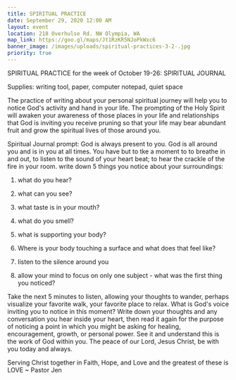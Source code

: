 ```yaml
---
title: SPIRITUAL PRACTICE
date: September 29, 2020 12:00 AM
layout: event
location: 218 Overhulse Rd. NW Olympia, WA
map_link: https://goo.gl/maps/Jt1RzKR5NJoPkWxc6
banner_image: /images/uploads/spiritual-practices-3-2-.jpg
priority: true
---
```

SPIRITUAL PRACTICE for the week of October 19-26: SPIRITUAL JOURNAL

Supplies: writing tool, paper, computer notepad, quiet space

The practice of writing about your personal spiritual journey will help you to notice God's activity and hand in your life. The prompting of the Holy Spirit will awaken your awareness of those places in your life and relationships that God is inviting you receive pruning so that your life may bear abundant fruit and grow the spiritual lives of those around you. 

Spiritual Journal prompt: God is always present to you. God is all around you and is in you at all times. You have but to tke a moment to to breathe in and out, to listen to the sound of your heart beat; to hear the crackle of the fire in your room. write down 5 things you notice about your surroundings:

   1) what do you hear?

   2) what can you see?

   3) what taste is in your mouth?

   4) what do you smell?

   5) what is supporting your body?

   6) Where is your body touching a surface and what does that feel like?

   7) listen to the silence around you

   8) allow your mind to focus on only one subject - what was the first thing you noticed?

Take the next 5 minutes to listen, allowing your thoughts to wander, perhaps visualize your favorite walk, your favorite place to relax. What is God's voice inviting you to notice in this moment? Write down your thoughts and any conversation you hear inside your heart, then read it again for the purpose of noticing a point in which you might be asking for healing, encouragement, growth, or personal power. See it and understand this is the work of God within you. The peace of our Lord, Jesus Christ, be with you today and always.

Serving Christ together in Faith, Hope, and Love and the greatest of these is LOVE ~ Pastor Jen